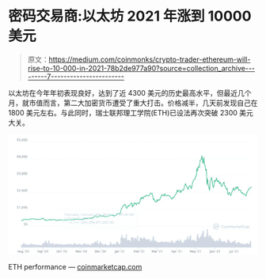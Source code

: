 # 密码交易商:以太坊 2021 年涨到 10000 美元

> 原文：<https://medium.com/coinmonks/crypto-trader-ethereum-will-rise-to-10-000-in-2021-78b2de977a90?source=collection_archive---------7----------------------->

以太坊在今年年初表现良好，达到了近 4300 美元的历史最高水平，但最近几个月，就市值而言，第二大加密货币遭受了重大打击。价格减半，几天前发现自己在 1800 美元左右。与此同时，瑞士联邦理工学院(ETH)已设法再次突破 2300 美元大关。

![](img/db6879ff96d3bd0b67379b9a363c8001.png)

ETH performance — [coinmarketcap.com](https://coinmarketcap.com/en/currencies/ethereum/)
